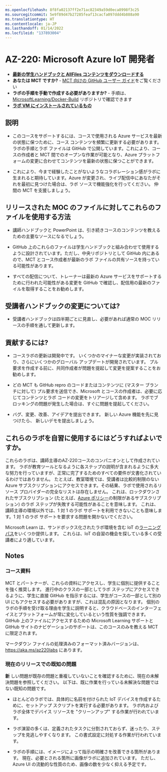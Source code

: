 ```yaml
---
ms.openlocfilehash: 8f8fa02137ff2e71ac82349a59d0eca8998f3c25
ms.sourcegitcommit: 5e9f89d47b27285feaf13cacfa097ddd4b888a90
ms.translationtype: HT
ms.contentlocale: ja-JP
ms.lasthandoff: 01/14/2022
ms.locfileid: "137893004"
---
```

# <a name="az-220-microsoft-azure-iot-developer"></a>AZ-220: Microsoft Azure IoT 開発者

- **[最新の学生ハンドブックと AllFiles コンテンツをダウンロードする](../../releases/latest)**
- **あなたは MCT ですか?** - [MCT 向けの GitHub ユーザー ガイド](https://microsoftlearning.github.io/MCT-User-Guide/)をご覧ください
- **ラボの手順を手動で作成する必要がありますか?** - 手順は、[MicrosoftLearning/Docker-Build](https://github.com/MicrosoftLearning/Docker-Build) リポジトリで確認できます
- **[ラボ VM にインストールされているもの](lab.md)**

## <a name="what-are-we-doing"></a>説明

- このコースをサポートするには、コースで使用される Azure サービスを最新の状態に保つために、コース コンテンツを頻繁に更新する必要があります。  ラボの手順とラボ ファイルは GitHub で公開しています。これにより、コースの作成者と MCT 間でのオープンな作業が可能となり、Azure プラットフォームの変更に合わせてコンテンツを最新の状態に保つことができます。

- これにより、今まで経験したことがないようなコラボレーション感がラボに生まれると期待しています。Azure が変更され、ライブ配信中にあなたがそれを最初に見つけた場合は、ラボ ソースで機能強化を行ってください。  仲間の MCT を支援しましょう。

## <a name="how-should-i-use-these-files-relative-to-the-released-moc-files"></a>リリースされた MOC のファイルに対してこれらのファイルを使用する方法

- 講師ハンドブックと PowerPoint は、引き続きコースのコンテンツを教えるための主要なソースになるでしょう。

- GitHub 上のこれらのファイルは学生ハンドブックと組み合わせて使用するように設計されています。ただし、中央リポジトリとして GitHub 内にあるので、MCT とコース作成者が最新のラボ ファイルの共有ソースを持っている可能性があります。

- すべての配信について、トレーナーは最新の Azure サービスをサポートするために行われた可能性がある変更を GitHub で確認し、配信用の最新のファイルを取得することをお勧めします。

## <a name="what-about-changes-to-the-student-handbook"></a>受講者ハンドブックの変更については?

- 受講者ハンドブックは四半期ごとに見直し、必要があれば通常の MOC リリースの手順を通して更新します。

## <a name="how-do-i-contribute"></a>貢献するには?

- コースラボの更新は開発中です。 いくつかのマイナーな変更が実装されており、さらにいくつかのグローバル アップデートが開発されています。 プル要求を作成する前に、共同作成者が問題を提起して変更を提案することをお勧めします。  

- どの MCT も GitHub repro のコードまたはコンテンツに (マスター ブランチに対して) プル要求を送信でき、Microsoft とコースの作成者は、必要に応じてコンテンツとラボ コードの変更をトリアージして含めます。 ラボでブロッキングの問題が発生した場合は、すぐに問題を提起してください。

- バグ、変更、改善、アイデアを提出できます。 新しい Azure 機能を先に見つけたら、 新しいデモを提出しましょう。

## <a name="how-do-i-use-these-labs-for-self-study"></a>これらのラボを自習に使用するにはどうすればよいですか。

これらのラボは、講師主導のAZ-220コースのコンパニオンとして作成されています。  ラボが教育ツールとなるように各ステップの説明が含まれるように多大な努力を行っていますが、正常に完了するためのすべての要件が文書化されているわけではありません。  たとえば、教室環境では、受講者は比較的制限のない Azure サブスクリプションにアクセスできます。その結果、ラボで使用されるリソース プロバイダーの完全なリストは存在しません。  これは、ロックダウンされたサブスクリプション (たとえば、[Azure ポリシー](https://docs.microsoft.com/azure/governance/policy/overview)の制限があるサブスクリプション) のラボ ステップが失敗する可能性があることを意味します。  これは、講師主導の環境以外では、1 対 1 のラボ サポートを利用できないことも意味します。1 対 1 のラボ サポートを要求する問題を開かないでください。

Microsoft Learn は、サンドボックス化されたラボ環境を含む IoT の[ラーニング パス](https://docs.microsoft.com/en-us/learn/browse/?resource_type=learning%20path&products=azure-iot&roles=developer)をいくつか提供します。  これらは、IoT の自習の機会を探している多くの受講者により適しています。

## <a name="notes"></a>Notes

### <a name="classroom-materials"></a>コース資料

MCT とパートナーが、これらの資料にアクセスし、学生に個別に提供することを強く推奨します。  進行中のクラスの一部としてラボ ステップにアクセスできるように、学生に直接 GitHub を指示するには、学生がコースの一部として別の UI にもアクセスする必要がありますが、これは混乱の原因となります。 個別のラボの手順を受け取る理由を学生に説明すると、クラウドベースのインターフェイスとプラットフォームが常に変化しているという性質を強調できます。 GitHub 上のファイルにアクセスするための Microsoft Learning サポートと GitHub サイトのナビゲーションのサポートは、このコースのみを教える MCT に限定されます。

マークダウン ファイルの処理済みのフォーマット済みバージョンは、 https://aka.ms/az220labs にあります。

### <a name="known-issues-in-the-current-release"></a>現在のリリースでの既知の問題

**新** しい問題が既存の問題と重複していないことを確認するために、現在の未解決問題を参照してください。  以下は、既に作業を行っている未解決な問題ではない既知の問題です。

* ほとんどのラボでは、具体的に名前を付けられた IoT デバイスを作成するために、セットアップ スクリプトを実行する必要があります。 ラボ内およびラボ全体でデバイス リソースを "クリーンアップ" する作業が行われています。

* ラボ演習の多くは、定義されたタスクに分割されておらず、迷ったり、ステップを見逃しやすくなります。 この書式設定に対処する作業が行われています。

* ラボの手順には、イメージによって指示の明確さを改善できる箇所があります。 現在、必要とされる箇所に画像がラボに追加されています。 ただし、Azure UI の流動的な性質のため、画像の数を少なく抑える予定です。
